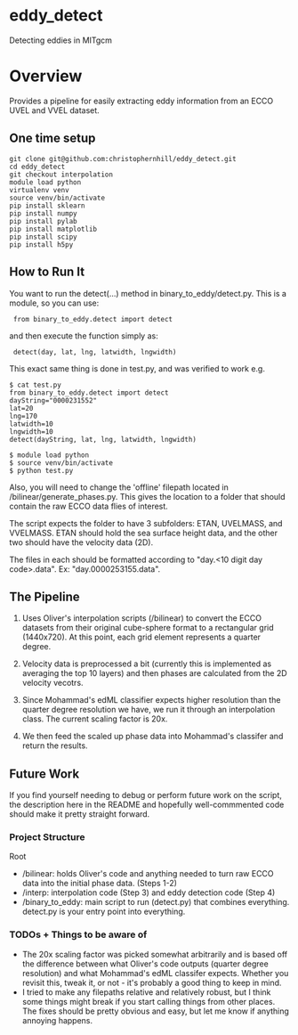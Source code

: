 # eddy_detect
Detecting eddies in MITgcm 

# Overview
Provides a pipeline for easily extracting eddy information from an ECCO
UVEL and VVEL dataset.

## One time setup
```
git clone git@github.com:christophernhill/eddy_detect.git
cd eddy_detect
git checkout interpolation
module load python
virtualenv venv
source venv/bin/activate
pip install sklearn
pip install numpy
pip install pylab
pip install matplotlib
pip install scipy
pip install h5py
```


## How to Run It
You want to run the detect(...) method in binary_to_eddy/detect.py. This
is a module, so you can use:

  <code> from binary_to_eddy.detect import detect </code>
  
and then execute the function simply as:

  <code> detect(day,  lat, lng, latwidth, lngwidth) </code>

This exact same thing is done in test.py, and was verified to work e.g.
```
$ cat test.py 
from binary_to_eddy.detect import detect
dayString="0000231552"
lat=20 
lng=170
latwidth=10
lngwidth=10
detect(dayString, lat, lng, latwidth, lngwidth)
```

```
$ module load python
$ source venv/bin/activate
$ python test.py
```

Also, you will need to change the 'offline' filepath located in /bilinear/generate_phases.py.
This gives the location to a folder that should contain the raw ECCO data flies of interest.

The script expects the folder to have 3 subfolders: ETAN, UVELMASS, and VVELMASS. ETAN should
hold the sea surface height data, and the other two should have the velocity data (2D).

The files in each should be formatted according to "day.<10 digit day code>.data". Ex:
"day.0000253155.data". 


## The Pipeline
1. Uses Oliver's interpolation scripts (/bilinear) to convert the ECCO
datasets from their original cube-sphere format to a rectangular grid
(1440x720). At this point, each grid element represents a quarter
degree.

2. Velocity data is preprocessed a bit (currently this is implemented as
   averaging the top 10 layers) and then phases are calculated from the
  2D velocity vecotrs.

3. Since Mohammad's edML classifier expects higher resolution than the
   quarter degree resolution we have, we run it through an interpolation
  class. The current scaling factor is 20x.

4. We then feed the scaled up phase data into Mohammad's classifer and
   return the results.

## Future Work
If you find yourself needing to debug or perform future work on the
script, the description here in the README and hopefully well-commmented
code should make it pretty straight forward. 

### Project Structure
Root
  - /bilinear: holds Oliver's code and anything needed to turn raw ECCO
    data into the initial phase data. (Steps 1-2)
  - /interp: interpolation code (Step 3) and eddy detection code (Step
    4)
  - /binary_to_eddy: main script to run (detect.py) that combines
    everything. detect.py is your entry point into everything. 

### TODOs + Things to be aware of
- The 20x scaling factor was picked somewhat arbitrarily and is based
  off the difference between what Oliver's code outputs (quarter degree
resolution) and what Mohammad's edML classifer expects. Whether you
revisit this, tweak it, or not - it's probably a good thing to keep in
mind.
- I tried to make any filepaths relative and relatively robust, but I
  think some things might break if you start calling things from other
places. The fixes should be pretty obvious and easy, but let me know if
anything annoying happens.


